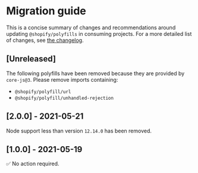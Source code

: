 # Migration guide

This is a concise summary of changes and recommendations around updating `@shopify/polyfills` in consuming projects. For a more detailed list of changes, see [the changelog](./CHANGELOG.md).

## [Unreleased]

The following polyfills have been removed because they are provided by `core-js@3`. Please remove imports containing:

- `@shopify/polyfill/url`
- `@shopify/polyfill/unhandled-rejection`

## [2.0.0] - 2021-05-21

Node support less than version `12.14.0` has been removed.

## [1.0.0] - 2021-05-19

✅ No action required.

